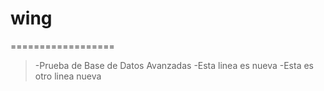 # wing
==================
> -Prueba de Base de Datos Avanzadas
> -Esta linea es nueva
> -Esta es otro linea nueva
